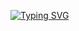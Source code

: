 [![Typing SVG](https://readme-typing-svg.demolab.com?font=Fira+Code&weight=700&size=30&pause=1000&center=true&vCenter=true&random=false&width=435&lines=%E9%B8%BF%E9%9B%81%E9%95%BF%E9%A3%9E%E5%85%89%E4%B8%8D%E5%BA%A6+%E9%B1%BC%E9%BE%99%E6%BD%9C%E8%B7%83%E6%B0%B4%E6%88%90%E6%96%87)](https://git.io/typing-svg)
